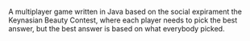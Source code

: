A multiplayer game written in Java based on the social expirament the Keynasian Beauty Contest, where each player needs to pick the best answer, but the best answer is based on what everybody picked.
